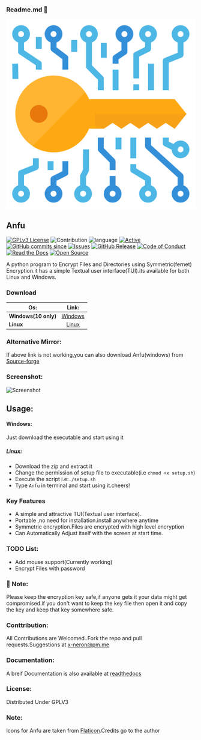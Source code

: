 ### Readme.md 👋
<img src="https://raw.githubusercontent.com/Justaus3r/Anfu/Master/image/encryption.png">

## Anfu
[![GPLv3 License](https://img.shields.io/badge/License-GPL%20v3-yellow.svg)](https://opensource.org/licenses/)
![Contribution](https://img.shields.io/badge/Contributions-Welcome-<brightgreen>)
![language](https://badgen.net/badge/Language/Python/cyan)
[![Active](http://img.shields.io/badge/Status-Active-green.svg)](https://github.com/Justaus3r)
[![GitHub commits since](https://img.shields.io/github/commits-since/Justaus3r/Anfu/0.1)]() 
[![Issues](https://img.shields.io/github/issues-raw/Justaus3r/Penta?maxAge=25000)](https://github.com/Justaus3r/Penta/issues)
[![GitHub Release](https://img.shields.io/github/release/Justaus3r/Anfu?style=flat)]()
[![Code of Conduct](https://img.shields.io/badge/code%20of-conduct-ff69b4.svg?style=flat)](https://github.com/Justaus3r/Penta/blob/main/docs/CODE_OF_CONDUCT.md) 
[![Read the Docs](https://readthedocs.org/projects/penta/badge/?version=latest)](https://anfu.readthedocs.io/en/latest/?badge=latest)
[![Open Source](https://badges.frapsoft.com/os/v1/open-source.svg?v=103)](https://opensource.org/)

A python program to Encrypt Files and Directories using Symmetric(fernet) Encryption.it has a simple Textual user interface(TUI).its available for both Linux and Windows.

### Download
| Os:         | Link:                                     | 
| ------------- |:-------------:                               | 
|**Windows(10 only)**    | [Windows](https://drive.google.com/uc?export=download&id=1LVW8_62BQCcQy913dx6uIJla218wIy6M)|
|**Linux**      | [Linux](https://drive.google.com/uc?export=download&id=1WSOFs3nU9ZGHlyIVa5EJ-7_r4fA4voiC)  |

### Alternative Mirror:
If above link is not working,you can also download Anfu(windows) from [Source-forge](https://sourceforge.net/projects/anfu/files/Anfu.exe/download)

### Screenshot:

 ![Screenshot](https://drive.google.com/uc?export=download&id=1ZDll6R1LYuY_E9zpaklfI3i3DgEa45yi)

## Usage:
#### Windows:
Just download the executable and start using it

##### Linux:
- Download the zip and extract it
- Change the permission of setup file to executable(i.e ```chmod +x setup.sh```)
- Execute the script i.e:```./setup.sh```
- Type ```Anfu``` in terminal and start using it.cheers!
### Key Features
- A simple and attractive TUI(Textual user interface).
- Portable ,no need for installation.install anywhere anytime
- Symmetric encryption.Files are encrypted with high level encryption
- Can Automatically Adjust itself with the screen at start time.

### TODO List:
- Add mouse support(Currently working)
- Encrypt Files with password

### 🔴 Note:
Please keep the encryption key safe,if anyone gets it your data might get compromised.if you don't want to keep the key file then open it and copy the key and keep that key somewhere safe. 

### Conttribution:
All Contributions are Welcomed..Fork the repo and pull requests.Suggestions at x-neron@pm.me

### Documentation:
A breif Documentation is also available at [readthedocs](https://anfu.readthedocs.io/en/latest/)
### License:
Distributed Under GPLV3

### Note:
Icons for Anfu are taken from [Flaticon](https://www.flaticon.com/).Credits go to the author
